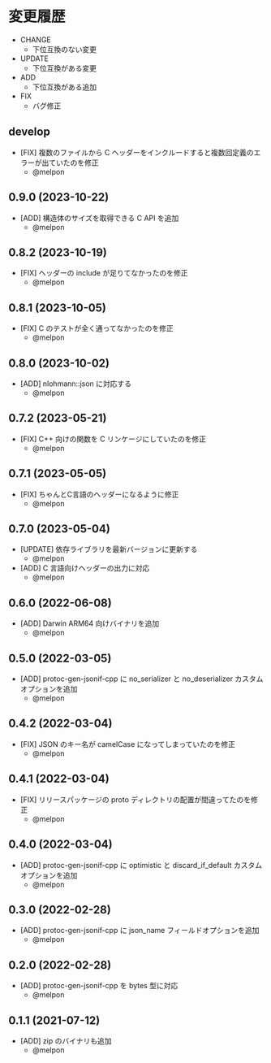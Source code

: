 # 変更履歴

- CHANGE
    - 下位互換のない変更
- UPDATE
    - 下位互換がある変更
- ADD
    - 下位互換がある追加
- FIX
    - バグ修正

## develop

- [FIX] 複数のファイルから C ヘッダーをインクルードすると複数回定義のエラーが出ていたのを修正
    - @melpon

## 0.9.0 (2023-10-22)

- [ADD] 構造体のサイズを取得できる C API を追加
    - @melpon

## 0.8.2 (2023-10-19)

- [FIX] ヘッダーの include が足りてなかったのを修正
    - @melpon

## 0.8.1 (2023-10-05)

- [FIX] C のテストが全く通ってなかったのを修正
    - @melpon

## 0.8.0 (2023-10-02)

- [ADD] nlohmann::json に対応する
    - @melpon

## 0.7.2 (2023-05-21)

- [FIX] C++ 向けの関数を C リンケージにしていたのを修正
    - @melpon

## 0.7.1 (2023-05-05)

- [FIX] ちゃんとC言語のヘッダーになるように修正
    - @melpon

## 0.7.0 (2023-05-04)

- [UPDATE] 依存ライブラリを最新バージョンに更新する
    - @melpon
- [ADD] C 言語向けヘッダーの出力に対応
    - @melpon

## 0.6.0 (2022-06-08)

- [ADD] Darwin ARM64 向けバイナリを追加
    - @melpon

## 0.5.0 (2022-03-05)

- [ADD] protoc-gen-jsonif-cpp に no_serializer と no_deserializer カスタムオプションを追加
    - @melpon

## 0.4.2 (2022-03-04)

- [FIX] JSON のキー名が camelCase になってしまっていたのを修正
    - @melpon

## 0.4.1 (2022-03-04)

- [FIX] リリースパッケージの proto ディレクトリの配置が間違ってたのを修正
    - @melpon

## 0.4.0 (2022-03-04)

- [ADD] protoc-gen-jsonif-cpp に optimistic と discard_if_default カスタムオプションを追加
    - @melpon

## 0.3.0 (2022-02-28)

- [ADD] protoc-gen-jsonif-cpp に json_name フィールドオプションを追加
    - @melpon

## 0.2.0 (2022-02-28)

- [ADD] protoc-gen-jsonif-cpp を bytes 型に対応
    - @melpon

## 0.1.1 (2021-07-12)

- [ADD] zip のバイナリも追加
    - @melpon